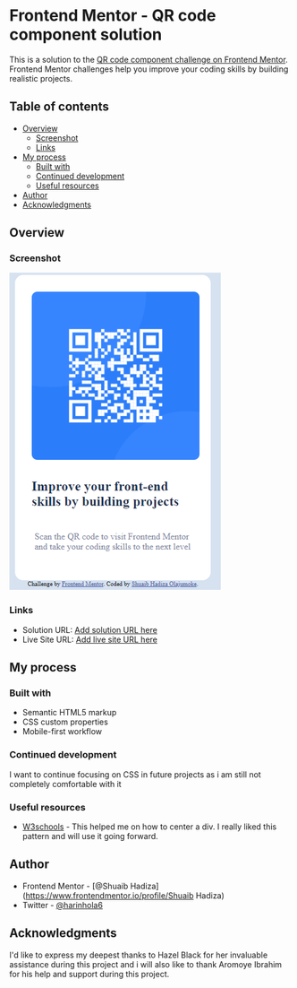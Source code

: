 # Frontend Mentor - QR code component solution

This is a solution to the [QR code component challenge on Frontend Mentor](https://www.frontendmentor.io/challenges/qr-code-component-iux_sIO_H). Frontend Mentor challenges help you improve your coding skills by building realistic projects.

## Table of contents

- [Overview](#overview)
  - [Screenshot](#screenshot)
  - [Links](#links)
- [My process](#my-process)
  - [Built with](#built-with)
  - [Continued development](#continued-development)
  - [Useful resources](#useful-resources)
- [Author](#author)
- [Acknowledgments](#acknowledgments)

## Overview

### Screenshot

![](images/Screenshot.png)

### Links

- Solution URL: [Add solution URL here](https://your-solution-url.com)
- Live Site URL: [Add live site URL here](https://your-live-site-url.com)

## My process

### Built with

- Semantic HTML5 markup
- CSS custom properties
- Mobile-first workflow

### Continued development

I want to continue focusing on CSS in future projects as i am still not completely comfortable with it

### Useful resources

- [W3schools](https://www.W3shools.com) - This helped me on how to center a div. I really liked this pattern and will use it going forward.

## Author

- Frontend Mentor - [@Shuaib Hadiza](https://www.frontendmentor.io/profile/Shuaib Hadiza)
- Twitter - [@harinhola6](https://www.twitter.com/harinhola6)

## Acknowledgments

I'd like to express my deepest thanks to Hazel Black for her invaluable assistance during this project and i will also like to thank Aromoye Ibrahim for his help and support during this project.
